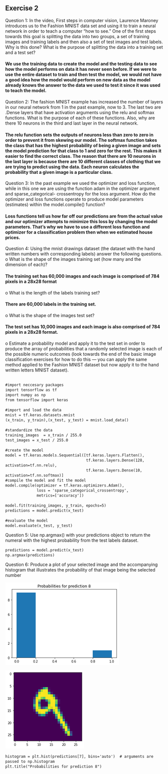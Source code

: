 ## Exercise 2
Question 1: In the video, First steps in computer vision, Laurence Maroney introduces us to the Fashion MNIST data set and using it to train a neural network in order to teach a computer “how to see.” One of the first steps towards this goal is splitting the data into two groups, a set of training images and training labels and then also a set of test images and test labels. Why is this done? What is the purpose of splitting the data into a training set and a test set?

#### We use the training data to create the model and the testing data to see how the model performs on data it has never seen before. If we were to use the entire dataset to train and then test the model, we would not have a good idea how the model would perform on new data as the model already knows the answer to the data we used to test it since it was used to teach the model.

Question 2: The fashion MNIST example has increased the number of layers in our neural network from 1 in the past example, now to 3. The last two are .Dense layers that have activation arguments using the relu and softmax functions. What is the purpose of each of these functions. Also, why are there 10 neurons in the third and last layer in the neural network.

#### The relu function sets the outputs of neurons less than zero to zero in order to prevent it from skewing our model. The softmax function takes the class that has the highest probability of being a given image and sets the model prediction for that class to 1 and zero for the rest. This makes it easier to find the correct class. The reason that there are 10 neurons in the last layer is because there are 10 different classes of clothing that we are trying to predict using the data. Each neuron calculates the probability that a given image is a particular class.  


Question 3: In the past example we used the optimizer and loss function, while in this one we are using the function adam in the optimizer argument and sparse_categorical- crossentropy for the loss argument. How do the optimizer and loss functions operate to produce model parameters (estimates) within the model.compile() function?

#### Loss functions tell us how far off our predictions are from the actual value and our optimizer attempts to minimize this loss by changing the model parameters. That’s why we have to use a different loss function and optimizer for a classification problem then when we estimated house prices. 

Question 4: Using the mnist drawings dataset (the dataset with the hand written numbers with corresponding labels) answer the following questions.
o	What is the shape of the images training set (how many and the dimension of each)?

#### The training set has 60,000 images and each image is comprised of 784 pixels in a 28x28 format

o	What is the length of the labels training set?

#### There are 60,000 labels in the training set.

o	What is the shape of the images test set?

#### The test set has 10,000 images and each image is also comprised of 784 pixels in a 28x28 format. 

o	Estimate a probability model and apply it to the test set in order to produce the array of probabilities that a randomly selected image is each of the possible numeric outcomes (look towards the end of the basic image classification exercises for how to do this — you can apply the same method applied to the Fashion MNIST dataset but now apply it to the hand written letters MNIST dataset).

```

#import neccesary packages
import tensorflow as tf
import numpy as np
from tensorflow import keras

#import and load the data
mnist = tf.keras.datasets.mnist
(x_train, y_train),(x_test, y_test) = mnist.load_data()

#standardize the data
training_images  = x_train / 255.0
test_images = x_test / 255.0

#create the model
model = tf.keras.models.Sequential([tf.keras.layers.Flatten(), 
                                    tf.keras.layers.Dense(128, activation=tf.nn.relu), 
                                    tf.keras.layers.Dense(10, activation=tf.nn.softmax)]
#compile the model and fit the model
model.compile(optimizer = tf.keras.optimizers.Adam(),
              loss = 'sparse_categorical_crossentropy',
              metrics=['accuracy'])

model.fit(training_images, y_train, epochs=5)
predictions = model.predict(x_test)

#evaluate the model
model.evaluate(x_test, y_test)

```

Question 5:	Use np.argmax() with your predictions object to return the numeral with the highest probability from the test labels dataset.
```
predictions = model.predict(x_test)
np.argmax(predictions)
```
Question 6:	Produce a plot of your selected image and the accompanying histogram that illustrates the probability of that image being the selected number

![](histogram_exercise1.png)

![](predictions_exercise1.png)

```
histogram = plt.hist(predictions[7], bins='auto')  # arguments are passed to np.histogram
plt.title("Probabilities for prediction 8")
```


